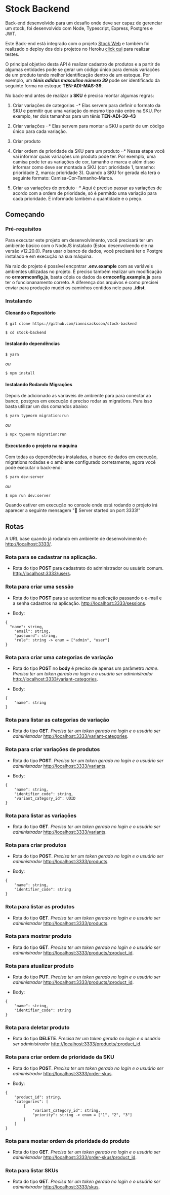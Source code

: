 # Stock Backend

Back-end desenvolvido para um desafio onde deve ser capaz de gerenciar um stock, foi desenvolvido com Node, Typescript, Express, Postgres e JWT.

Este Back-end está integrado com o projeto [Stock Web](https://github.com/iannisacksson/stock-frontend) e também foi realizado o deploy dos dois projetos no Heroku [click qui](https://stock-frontendts.herokuapp.com/) para realizar testes.

O principal objetivo desta API é realizar cadastro de produtos e a partir de algumas entidades pode se gerar um código único para demais variações de um produto tendo melhor identificação dentro de um estoque. Por exemplo, um **_tênis adidas masculino número 39_** pode ser identificado da seguinte forma no estoque **TEN-ADI-MAS-39**.

No back-end antes de realizar a **SKU** é preciso montar algumas regras:

1.  Criar variações de categorias
    ⋅⋅\* Elas servem para definir o formato da SKU e permitir que uma variação do mesmo tipo não entre na SKU. Por exemplo, ter dois tamanhos para um tênis **TEN-ADI-39-43**

2.  Criar variações
    ⋅⋅\* Elas servem para montar a SKU a partir de um código único para cada variação.

3.  Criar produto

4.  Criar ordem de prioridade da SKU para um produto
    ⋅⋅\* Nessa etapa você vai informar quais variações um produto pode ter. Por exemplo, uma camisa pode ter as variações de cor, tamanho e marca e além disso informar como deve ser montada a SKU (cor: prioridade 1, tamanho: prioridade 2, marca: prioridade 3). Quando a SKU for gerada ela terá o seguinte formato: Camisa-Cor-Tamanho-Marca.

5.  Criar as variações do produto
    ⋅⋅\* Aqui é preciso passar as variações de acordo com a ordem de prioridade, só é permitdo uma variação para cada prioridade. É informado também a quantidade e o preço.

## Começando

### Pré-requisitos

Para executar este projeto em desenvolvimento, você precisará ter um ambiente básico com o NodeJS instalado (Estou desenvolvendo ele na versão v12.20.0). Para usar o banco de dados, você precisará ter o Postgre instalado e em execução na sua máquina.

Na raiz do projeto é possível encontrar **.env.example** com as variáveis ambientes utilizadas no projeto. É preciso também realizar um modificação no **ormormconfig.js**, basta cópia os dados da **ormconfig.example.js** para ter o funcionanamento correto. A diferença dos arquivos é como precisei enviar para produção mudei os caminhos contidos nele para **./dist**.

### Instalando

#### Clonando o Repositório

```
$ git clone https://github.com/iannisacksson/stock-backend

$ cd stock-backend
```

#### Instalando dependências

```
$ yarn
```

_ou_

```
$ npm install
```

#### Instalando Rodando Migrações

Depois de adicionado as variáveis de ambiente para para conectar ao banco, postgres em execução é preciso rodar as migrations. Para isso basta utilizar um dos comandos abaixo:

```
$ yarn typeorm migration:run
```

_ou_

```
$ npx typeorm migration:run
```

#### Executando o projeto na máquina

Com todas as dependências instaladas, o banco de dados em execução, migrations rodadas e o ambiente configurado corretamente, agora você pode executar o back-end:

```
$ yarn dev:server
```

_ou_

```
$ npm run dev:server
```

Quando estiver em execução no console onde está rodando o projeto irá aparecer a seguinte mensagem "🚀️ Server started on port 3333!"

## Rotas

A URL base quando já rodando em ambiente de desenvolvimento é: [http://localhost:3333/](http://localhost:3333/).

### Rota para se cadastrar na aplicação.

- Rota do tipo **POST** para cadastrato do administrador ou usuário comum.
  [http://localhost:3333/users](http://localhost:3333/users).

### Rota para criar uma sessão

- Rota do tipo **POST** para se autenticar na aplicação passando o e-mail e a senha cadastros na aplicação.
  [http://localhost:3333/sessions](http://localhost:3333/sessions).

- Body:

```
{
  "name": string,
	"email": string,
	"password": string,
	"role": string -> enum = ["admin", "user"]
}
```

### Rota para criar uma categorias de variação

- Rota do tipo **POST** no **body** é preciso de apenas um parâmetro _name_. _Precisa ter um token gerado no login e o usuário ser administrador_
  [http://localhost:3333/variant-categories](http://localhost:3333/variant-categories).

- Body:

```
{
	"name": string
}
```

### Rota para listar as categorias de variação

- Rota do tipo **GET**. _Precisa ter um token gerado no login e o usuário ser administrador_
  [http://localhost:3333/variant-categories](http://localhost:3333/variant-categories).

### Rota para criar variações de produtos

- Rota do tipo **POST**. _Precisa ter um token gerado no login e o usuário ser administrador_
  [http://localhost:3333/variants](http://localhost:3333/variants).

- Body:

```
{
	"name": string,
	"identifier_code": string,
	"variant_category_id": UUID
}
```

### Rota para listar as variações

- Rota do tipo **GET**. _Precisa ter um token gerado no login e o usuário ser administrador_
  [http://localhost:3333/variants](http://localhost:3333/variants).

### Rota para criar produtos

- Rota do tipo **POST**. _Precisa ter um token gerado no login e o usuário ser administrador_
  [http://localhost:3333/products](http://localhost:3333/products).

- Body:

```
{
	"name": string,
	"identifier_code": string
}
```

### Rota para listar as produtos

- Rota do tipo **GET**. _Precisa ter um token gerado no login e o usuário ser administrador_
  [http://localhost:3333/products](http://localhost:3333/products).

### Rota para mostrar produto

- Rota do tipo **GET**. _Precisa ter um token gerado no login e o usuário ser administrador_
  [http://localhost:3333/products/:product_id](http://localhost:3333/products/:product_id).

### Rota para atualizar produto

- Rota do tipo **PUT**. _Precisa ter um token gerado no login e o usuário ser administrador_
  [http://localhost:3333/products/:product_id](http://localhost:3333/products/:product_id).

- Body:

```
{
	"name": string,
	"identifier_code": string
}
```

### Rota para deletar produto

- Rota do tipo **DELETE**. _Precisa ter um token gerado no login e o usuário ser administrador_
  [http://localhost:3333/products/:product_id](http://localhost:3333/products/:product_id).

### Rota para criar ordem de prioridade da SKU

- Rota do tipo **POST**. _Precisa ter um token gerado no login e o usuário ser administrador_
  [http://localhost:3333/order-skus](http://localhost:3333/order-skus).

- Body:

```
{
	"product_id": string,
	"categories": [
		{
			"variant_category_id": string,
			"priority": string -> enum = ["1", "2", "3"]
		}
	]
}
```

### Rota para mostar ordem de prioridade do produto

- Rota do tipo **GET**. _Precisa ter um token gerado no login e o usuário ser administrador_
  [http://localhost:3333/order-skus/product_id](http://localhost:3333/order-skus/product_id).

### Rota para listar SKUs

- Rota do tipo **GET**. _Precisa ter um token gerado no login e o usuário ser administrador_
  [http://localhost:3333/skus](http://localhost:3333/skus).
